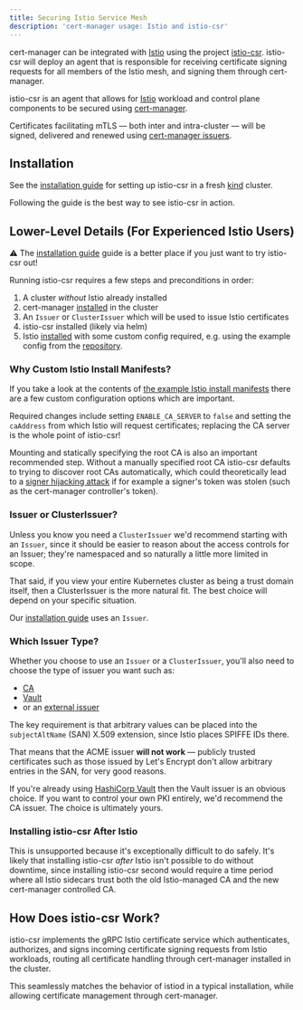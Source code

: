 ```yaml
---
title: Securing Istio Service Mesh
description: 'cert-manager usage: Istio and istio-csr'
---
```


<div style={{textAlign: "center"}}>
<object data="/images/request-certificate-overview/request-certificate-mesh.svg"></object>
</div>

cert-manager can be integrated with [Istio](https://istio.io) using the project
[istio-csr](https://github.com/cert-manager/istio-csr). istio-csr will deploy an
agent that is responsible for receiving certificate signing requests for all
members of the Istio mesh, and signing them through cert-manager.

istio-csr is an agent that allows for [Istio](https://istio.io) workload and
control plane components to be secured using
[cert-manager](https://cert-manager.io).

Certificates facilitating mTLS — both inter
and intra-cluster — will be signed, delivered and renewed using [cert-manager
issuers](https://cert-manager.io/docs/concepts/issuer).

## Installation

See the [installation guide](./installation.md) for setting up istio-csr in a fresh
[kind](https://kind.sigs.k8s.io/docs/user/quick-start/#installation) cluster.

Following the guide is the best way to see istio-csr in action.

## Lower-Level Details (For Experienced Istio Users)

⚠️  The [installation guide](./installation.md) guide is a better place if you just want to try istio-csr out!

Running istio-csr requires a few steps and preconditions in order:

1. A cluster _without_ Istio already installed
2. cert-manager [installed](https://cert-manager.io/docs/installation/) in the cluster
3. An `Issuer` or `ClusterIssuer` which will be used to issue Istio certificates
4. istio-csr installed (likely via helm)
5. Istio [installed](https://istio.io/latest/docs/setup/install/istioctl/) with
   some custom config required, e.g. using the example config from the [repository](https://github.com/cert-manager/istio-csr/tree/main/hack).

### Why Custom Istio Install Manifests?

If you take a look at the contents of [the example Istio install
manifests](https://github.com/cert-manager/istio-csr/tree/main/hack)
there are a few custom configuration options which are important.

Required changes include setting `ENABLE_CA_SERVER` to `false` and setting the `caAddress` from which Istio will
request certificates; replacing the CA server is the whole point of istio-csr!

Mounting and statically specifying the root CA is also an important recommended step. Without a manually specified
root CA istio-csr defaults to trying to discover root CAs automatically, which could theoretically lead to a
[signer hijacking attack](https://github.com/cert-manager/istio-csr/issues/103#issuecomment-923882792) if for example
a signer's token was stolen (such as the cert-manager controller's token).

### Issuer or ClusterIssuer?

Unless you know you need a `ClusterIssuer` we'd recommend starting with an `Issuer`, since it should be easier to reason about
the access controls for an Issuer; they're namespaced and so naturally a little more limited in scope.

That said, if you view your entire Kubernetes cluster as being a trust domain itself, then a ClusterIssuer is the more natural
fit. The best choice will depend on your specific situation.

Our [installation guide](./installation.md) uses an `Issuer`.

### Which Issuer Type?

Whether you choose to use an `Issuer` or a `ClusterIssuer`, you'll also need to choose the type of issuer you want such as:

- [CA](https://cert-manager.io/docs/configuration/ca/)
- [Vault](https://cert-manager.io/docs/configuration/vault/)
- or an [external issuer](https://cert-manager.io/docs/configuration/external/)

The key requirement is that arbitrary values can be placed into the `subjectAltName` (SAN) X.509 extension, since
Istio places SPIFFE IDs there.

That means that the ACME issuer **will not work** &mdash; publicly trusted certificates such as those issued by Let's Encrypt
don't allow arbitrary entries in the SAN, for very good reasons.

If you're already using [HashiCorp Vault](https://www.vaultproject.io/) then the Vault issuer is an obvious choice. If
you want to control your own PKI entirely, we'd recommend the CA issuer. The choice is ultimately yours.

### Installing istio-csr After Istio

This is unsupported because it's exceptionally difficult to do safely. It's likely that installing istio-csr _after_ Istio isn't
possible to do without downtime, since installing istio-csr second would require a time period where all Istio sidecars trust
both the old Istio-managed CA and the new cert-manager controlled CA.

## How Does istio-csr Work?

istio-csr implements the gRPC Istio certificate service which authenticates,
authorizes, and signs incoming certificate signing requests from Istio
workloads, routing all certificate handling through cert-manager installed in
the cluster.

This seamlessly matches the behavior of istiod in a typical installation, while
allowing certificate management through cert-manager.
